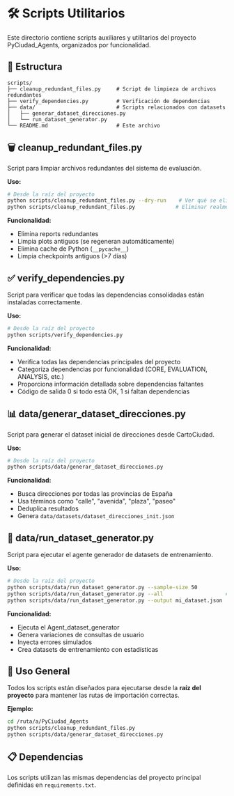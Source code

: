 # 🛠️ Scripts Utilitarios

Este directorio contiene scripts auxiliares y utilitarios del proyecto PyCiudad_Agents, organizados por funcionalidad.

## 📁 Estructura

```
scripts/
├── cleanup_redundant_files.py     # Script de limpieza de archivos redundantes
├── verify_dependencies.py         # Verificación de dependencias
├── data/                          # Scripts relacionados con datasets
│   ├── generar_dataset_direcciones.py
│   └── run_dataset_generator.py
└── README.md                      # Este archivo
```

## 🗑️ cleanup_redundant_files.py

Script para limpiar archivos redundantes del sistema de evaluación.

**Uso:**
```bash
# Desde la raíz del proyecto
python scripts/cleanup_redundant_files.py --dry-run    # Ver qué se eliminaría
python scripts/cleanup_redundant_files.py             # Eliminar realmente
```

**Funcionalidad:**
- Elimina reports redundantes
- Limpia plots antiguos (se regeneran automáticamente)
- Elimina cache de Python (`__pycache__`)
- Limpia checkpoints antiguos (>7 días)

## ✅ verify_dependencies.py

Script para verificar que todas las dependencias consolidadas están instaladas correctamente.

**Uso:**
```bash
# Desde la raíz del proyecto
python scripts/verify_dependencies.py
```

**Funcionalidad:**
- Verifica todas las dependencias principales del proyecto
- Categoriza dependencias por funcionalidad (CORE, EVALUATION, ANALYSIS, etc.)
- Proporciona información detallada sobre dependencias faltantes
- Código de salida 0 si todo está OK, 1 si faltan dependencias

## 📊 data/generar_dataset_direcciones.py

Script para generar el dataset inicial de direcciones desde CartoCiudad.

**Uso:**
```bash
# Desde la raíz del proyecto
python scripts/data/generar_dataset_direcciones.py
```

**Funcionalidad:**
- Busca direcciones por todas las provincias de España
- Usa términos como "calle", "avenida", "plaza", "paseo"
- Deduplica resultados
- Genera `data/datasets/dataset_direcciones_init.json`

## 🔄 data/run_dataset_generator.py

Script para ejecutar el agente generador de datasets de entrenamiento.

**Uso:**
```bash
# Desde la raíz del proyecto
python scripts/data/run_dataset_generator.py --sample-size 50
python scripts/data/run_dataset_generator.py --all                    # Todas las direcciones
python scripts/data/run_dataset_generator.py --output mi_dataset.json
```

**Funcionalidad:**
- Ejecuta el Agent_dataset_generator
- Genera variaciones de consultas de usuario
- Inyecta errores simulados
- Crea datasets de entrenamiento con estadísticas

## 🔗 Uso General

Todos los scripts están diseñados para ejecutarse desde la **raíz del proyecto** para mantener las rutas de importación correctas.

**Ejemplo:**
```bash
cd /ruta/a/PyCiudad_Agents
python scripts/cleanup_redundant_files.py
python scripts/data/generar_dataset_direcciones.py
```

## 📋 Dependencias

Los scripts utilizan las mismas dependencias del proyecto principal definidas en `requirements.txt`. 